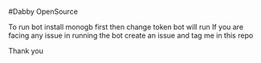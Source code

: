 #Dabby OpenSource

To run bot install monogb first then change token bot will run
If you are facing any issue in running the bot create an issue and tag me in this repo

Thank you
